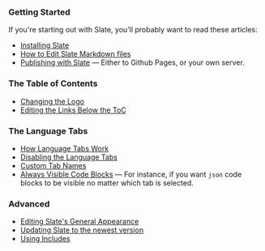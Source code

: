 ### Getting Started

If you're starting out with Slate, you'll probably want to read these articles:

* [Installing Slate](wiki/Installing-Slate)
* [How to Edit Slate Markdown files](wiki/Markdown-Syntax)
* [Publishing with Slate](wiki/Deploying-Slate) — Either to Github Pages, or your own server.

### The Table of Contents

* [Changing the Logo](wiki/Changing-the-Logo)
* [Editing the Links Below the ToC](wiki/External-Links-in-the-ToC)

### The Language Tabs

* [How Language Tabs Work](wiki/Customizing-the-Language-Tabs#how-the-language-tabs-work)
* [Disabling the Language Tabs](wiki/Customizing-the-Language-Tabs#disabling-the-language-tabs)
* [Custom Tab Names](wiki/Customizing-the-Language-Tabs#language-tab-display-names)
* [Always Visible Code Blocks](wiki/Customizing-the-Language-Tabs#always-visible-code-blocks) — For instance, if you want `json` code blocks to be visible no matter which tab is selected.

### Advanced

* [Editing Slate's General Appearance](wiki/Custom-Slate-Themes)
* [Updating Slate to the newest version](wiki/Updating-Slate)
* [Using Includes](https://github.com/tripit/slate/wiki/Using-Includes)